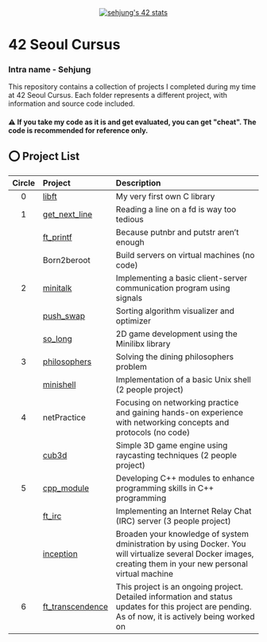<div align="center">
<a href="https://github.com/oakoudad/badge42"><img src="https://badge.mediaplus.ma/darkblue/sehjung?1337Badge=off&42Network=off&UM6P=off" alt="sehjung's 42 stats" /></a>
</div>

# 42 Seoul Cursus
### Intra name -  Sehjung

This repository contains a collection of projects I completed during my time at 42 Seoul Cursus. Each folder represents a different project, with information and source code included.

#### ⚠ If you take my code as it is and get evaluated, you can get "cheat". The code is recommended for reference only.

## ⭕️ Project List
| Circle | Project | Description |
|:---:|:---|:---|
| 0 | [libft](./libft) | My very first own C library |
| 1 | [get_next_line](./get_next_line) | Reading a line on a fd is way too tedious |
|   | [ft_printf](./ft_printf) | Because putnbr and putstr aren’t enough |
|   | Born2beroot | Build servers on virtual machines (no code) |
| 2 | [minitalk](./minitalk) | Implementing a basic client-server communication program using signals |
|   | [push_swap](./push_swap) | Sorting algorithm visualizer and optimizer |
|   | [so_long](./so_long) | 2D game development using the Minilibx library |
| 3 | [philosophers](./Philosophers) | Solving the dining philosophers problem |
|   | [minishell](./minishell) | Implementation of a basic Unix shell (2 people project) |
| 4 | netPractice | Focusing on networking practice and gaining hands-on experience with networking concepts and protocols (no code) |
|   | [cub3d](./cub3d) | Simple 3D game engine using raycasting techniques (2 people project) |
| 5 | [cpp_module](./cpp_module) | Developing C++ modules to enhance programming skills in C++ programming |
|   | [ft_irc](./ft_irc) | Implementing an Internet Relay Chat (IRC) server (3 people project) |
|   | [inception](./inception) | Broaden your knowledge of system dministration by using Docker. You will virtualize several Docker images, creating them in your new personal virtual machine |
| 6 | [ft_transcendence](./ft_transcendence) | This project is an ongoing project. Detailed information and status updates for this project are pending. As of now, it is actively being worked on |
